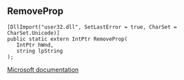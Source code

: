 ## RemoveProp

```
[DllImport("user32.dll", SetLastError = true, CharSet = CharSet.Unicode)]
public static extern IntPtr RemoveProp(
   IntPtr hWnd,
   string lpString
);
```

[Microsoft documentation](https://docs.microsoft.com/en-us/windows/win32/api/winuser/nf-winuser-removepropw)

